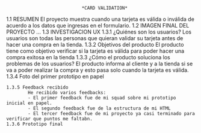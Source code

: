                                 *CARD VALIDATION*
1.1 RESUMEN
    El proyecto muestra cuando una tarjeta es válida o inválida de acuerdo a los datos que ingresas en el formulario.
1.2 IMAGEN FINAL DEL PROYECTO
    ...
1.3 INVESTIGACION UX
    1.3.1 ¿Quiénes son los usuarios?
            Los usuarios son todas las personas que quieran validar su tarjeta antes de hacer una compra en la tienda.
    1.3.2 Objetivos del producto
            El producto tiene como objetivo verificar si la tarjeta es válida para poder hacer una compra exitosa en la tienda
    1.3.3 ¿Cómo el producto soluciona los problemas de los usuarios?
            El producto informa al cliente y a la tienda si se va a poder realizar la compra y esto pasa solo cuando la tarjeta es válida.
    1.3.4 Foto del primer prototipo en papel

    1.3.5 Feedback recibido
            He recibido varios feedbacks:
            - El primer feedback fue de mi squad sobre mi prototipo inicial en papel.
            - El segundo feedback fue de la estructura de mi HTML
            - El tercer feedback fue de mi proyecto ya casi terminado para verificar que puntos me faltabn.
    1.3.6 Prototipo final
    